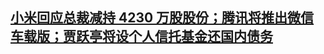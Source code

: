 ## <a href="http://www.geekpark.net/news/246767" target="_blank">小米回应总裁减持 4230 万股股份；腾讯将推出微信车载版；贾跃亭将设个人信托基金还国内债务</a>

